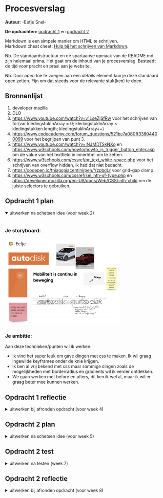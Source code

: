 # Procesverslag
**Auteur:** -Eefje Snel-

**De opdrachten:** [opdracht 1](opdracht1/index.html) en [opdracht 2](opdracht2/index.html)


Markdown is een simpele manier om HTML te schrijven.  
Markdown cheat cheet: [Hulp bij het schrijven van Markdown](https://github.com/adam-p/markdown-here/wiki/Markdown-Cheatsheet).

Nb. De standaardstructuur en de spartaanse opmaak van de README.md zijn helemaal prima. Het gaat om de inhoud van je procesverslag. Besteedt de tijd voor pracht en praal aan je website.

Nb. Door *open* toe te voegen aan een *details* element kun je deze standaard open zetten. Fijn om dat steeds voor de relevante stuk(ken) te doen.



## Bronnenlijst
  1. developer mazilla
  2. DLO
  3. https://www.youtube.com/watch?v=y1LseZjSfRw voor het schrijven van for(var kledingstukInArray = 0; kledingstukInArray < kledingstukken.length; kledingstukInArray++)
  4. https://www.codecademy.com/forum_questions/521be7a080ff33604400099 voor het begrijpen van punt 3.
  5. https://www.youtube.com/watch?v=lNJMDTSkNXo en https://www.w3schools.com/howto/howto_js_trigger_button_enter.asp om de value van het textfield in innerhtml om te zetten.
  6. https://www.w3schools.com/cssref/pr_text_white-space.php voor het schrijven van overflow hidden, ik had dat niet bedacht.
  7. https://codepen.io/thiagopiacentini/pen/YzpbdLr voor grid-gap clamp
  8. https://www.w3schools.com/cssref/sel_nth-of-type.php en https://developer.mozilla.org/en-US/docs/Web/CSS/:nth-child om de juiste selectors te gebruiken.



## Opdracht 1 plan

<details open>
  <summary>uitwerken na schetsen idee (voor week 2)</summary>

  <br>

  ### Je storyboard:
  <img src="readme-images/storyboard-autodisk.png" width="375px" alt="storyboard voor opdracht 1">

  <br>

  ### Je ambitie: 
  Aan deze technieken/punten wil ik werken:
  - Ik vind het super leuk om gave dingen met css te maken. Ik wil graag ingewilde keyframes onder de knie krijgen.
  - Ik ben al vrij bekend met css maar sommige dingen zoals de mogelijkheden met borderradius en gradients wil ik verder ontdekken.
  - We gaan werken met before en afters, dit ken ik wel al, maar ik wil er graag beter mee kunnen werken.
 
</details>



## Opdracht 1 reflectie

<details>
  <summary>uitwerken bij afronden opdracht (voor week 4)</summary>

  <br>

  ### Je uitkomst - karakteristiek screenshot(s):
   De spans gaan bewegen samen en botsen tegen elkaar aan. Verder draait er een wiel met band om de Auto na te bootsen.

   <br>

  <img src="readme-images/uitkomst-animatie.png" width="375px" alt="uitomst opdracht 1">
 
  <br>

  ### Dit ging goed/Heb ik geleerd: 
  Wat er goed ging was vooral de keyframes en animaties. Dit was af en toe een beetje puzzelen, vooral met de persentages.
  Ik wilde ook meer leren over de mogelijkheden van de gradients, dit is goed gelukt met het voorbeeld op DLO. 

  <br>

  <img src="readme-images/ging-goed.png" width="375px" alt="top">

  <br>

  ### Dit was lastig/Is niet gelukt:
  Wat wat minder goed ging was het aanroepen van animaties. 
  Ik kreeg het niet voor elkaar om alle elementen die dezelfde animatie kregen in 1 selector te zetten.
  Dit is iets waar ik graag nog naar wil kijken voor opdracht 2.

  <br>

  <img src="readme-images/moeilijk.png" width="375px" alt="bummer">
</details>



## Opdracht 2 plan

<details>
  <summary>uitwerken na schetsen idee (voor week 5)</summary>

  <br>

  ### Je ontwerp:
  Mijn eerste idee was om een eigen kunstwerk te kunnen maken. Ik had alleen geen enkel idee hoe ik dit moest aanpakken 

  <br>

  <img src="readme-images/eerste-idee.png" width="375px" alt="eerste ontwerp opdracht 2">

  <br>    

  Dus heb ik ervoor gekozen om iets anders te doen.
  Hier heb ik een ontwerp gemaakt voor een digitale kledingkast waaruit je een outfit kan maken.
  De kleding kan in het vak worden gesleept om een outfit te vormen.

  <br>

  <img src="readme-images/tweede-idee.png" width="375px" alt="verbeterde ontwerp opdracht 2">

  <br>

  ### Je ambitie: 
  Aan deze technieken/punten wil ik werken:
  - Ik wil vooral leren hoe ik libraries kan gebruiken.
  - Ik hoop 2 libraries te kunnen combineren namelijke slider en sortable
  - Ik wil heel graag meer leren over javascript schrijven. Ik vind het nog erg lastig, maar wel heel leuk om mee te werken.
</details>



## Opdracht 2 test

<details>
  <summary>uitwerken na testen (week 7)</summary>

  Neem minimaal 5 bevindingen op:

  <br>

  ### Bevinding 1:
  Ik wilde twee libraries combineren, maar dit was moeilijk. Het leek erop dat de drag en drop library werd uitgeschakeld zodra ik de andere library
  had toegevoegd. Ik weet nog steeds niet waarom. Maar ik kreeg het niet voor elkaar om de items uit een slider te kunnen drag en droppen.

  <br>

  #### oplossing:
  Ik heb na een hele hoop proberen en googlen het voor elkaar gekregen om een eigen slider te maken. Ik moet zeggen dat ik dit verschrikkelijk moeilijk
  vond en met sommige code moeite heb om het te begrijpen als ik het terug lees. 

  <br>

  <img src="readme-images/eigenslider.png" width="375px" alt="zelfgemaakte slider">

  <br>

  ### Bevinding 2:
  Ik wilde een naam kunnen toevoegen aan de kledingkast. Dit moest met innerHTML en js. Dit ging nog redelijk, maar het kunnen bedienen met de enterbutton was iets waar ik heel veel moeite mee had.

  <br>

  #### oplossing:
  Ik heb uiteindelijk een filmpje kunnen vinden waar het in werd uitgelegd. Blijkbaar moest ik de default uitschakelen.

  <br>

  <img src="readme-images/enterkey.png" width="375px" alt="druk op enter om je naam te kunnen invullen">

  <br>

  ### Bevinding 3:
  De items in het dropvak paste niet op de pagina en ik kreeg ze ook niet zo snel onder elkaar.

  <br>

  #### oplossing:
  Ik heb uiteindelijk het vak met overflow scroll kunnen laten scrollen.

  <br>

  <img src="readme-images/scroll.png" width="375px" alt="scroll in het dropvak">

  <br>

  ### Bevinding 4:
  Toen het scrollen eenmaal werkte in het dropvak kreeg ik het probleem dat je een deel van de content niet kon bereiken.

  <br>

  #### oplossing:
  Dit bleek te komen doordat ik een justify content center op het dropvak had gezet. Dat had ik gedaan zodat het kledingstuk mooi in het midden zou komen. Dit moest ik toen weg halen.

  <br>

  ### Bevinding 5:
  Bij het maken van de slider ging het na een tijdje best goed, totdat de slider na een tijdje leeg was.

  <br>

  #### oplossing:
  Dit heb ik kunnen oplossen door een if statement toe te voegen. Daarmee zei ik eigenlijk, als je onder de 0 komt, laat dan het items zien van array.lenght-1. De -1 omdat de array bij 0 begint.

  <br>

  <img src="readme-images/sliderbuttons.png" width="375px" alt="if statement">

</details>



## Opdracht 2 reflectie

<details>
  <summary>uitwerken bij afronden opdracht (voor week 8)</summary>

  <br>

  ### Je uitkomst - karakteristiek screenshot(s):
  <img src="readme-images/desktop.png" width="375px" alt="desktop grid">
  <img src="readme-images/mobile.png" width="375px" alt="mobile slider">

  <br>

  ### Dit ging goed/Heb ik geleerd: 
  Ik heb echt ontzettend veel geleerd (voor mijn doen) over javascript schrijven.
  Ik vond het niet makkelijk en nu nog steeds heb ik moeite met het begrijpen, maar ik heb wel meer geleerd.
  Ik moet geduldig zijn en rustig afwachten en het helpt echt om zo veel mogelijk dingen op te zoeken en een beetje te proberen.

  <br>

  ### Dit was lastig/Is niet gelukt:
  Wat me niet is gelukt om te doen is een empty state toevoegen op het dropvak. Ik heb exact de code overgenomen van codepen, maar het lukt maar niet.

  <br>

  <img src="readme-images/emptystate.png" width="375px" alt="niet gelukt">
</details>